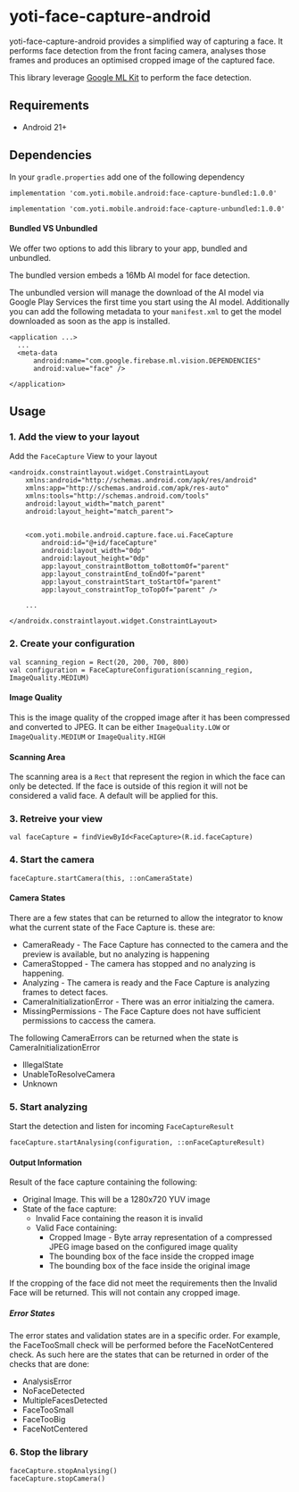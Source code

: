 # yoti-face-capture-android

yoti-face-capture-android provides a simplified way of capturing a face. It performs face detection from the front facing camera, analyses those frames and produces an optimised cropped image of the captured face.

This library leverage [Google ML Kit](https://firebase.google.com/docs/ml-kit/detect-faces) to perform the face detection.

## Requirements
- Android 21+

##  Dependencies

In your `gradle.properties` add one of the following dependency
```
implementation 'com.yoti.mobile.android:face-capture-bundled:1.0.0'
```

```
implementation 'com.yoti.mobile.android:face-capture-unbundled:1.0.0'
```

#### Bundled VS Unbundled

We offer two options to add this library to your app, bundled and unbundled.

The bundled version embeds a 16Mb AI model for face detection.

The unbundled version will manage the download of the AI model via Google Play Services the first time you start using the AI model. Additionally you can add the following metadata to your `manifest.xml` to get the model downloaded as soon as the app is installed.
```
<application ...>
  ...
  <meta-data
      android:name="com.google.firebase.ml.vision.DEPENDENCIES"
      android:value="face" />

</application>

```

## Usage

### 1. Add the view to your layout
Add the `FaceCapture` View to your layout

```
<androidx.constraintlayout.widget.ConstraintLayout
    xmlns:android="http://schemas.android.com/apk/res/android"
    xmlns:app="http://schemas.android.com/apk/res-auto"
    xmlns:tools="http://schemas.android.com/tools"
    android:layout_width="match_parent"
    android:layout_height="match_parent">


    <com.yoti.mobile.android.capture.face.ui.FaceCapture
        android:id="@+id/faceCapture"
        android:layout_width="0dp"
        android:layout_height="0dp"
        app:layout_constraintBottom_toBottomOf="parent"
        app:layout_constraintEnd_toEndOf="parent"
        app:layout_constraintStart_toStartOf="parent"
        app:layout_constraintTop_toTopOf="parent" />

    ...

</androidx.constraintlayout.widget.ConstraintLayout>        
```

### 2. Create your configuration

```
val scanning_region = Rect(20, 200, 700, 800)
val configuration = FaceCaptureConfiguration(scanning_region, ImageQuality.MEDIUM)

```

#### Image Quality
This is the image quality of the cropped image after it has been compressed and converted to JPEG. It can be either `ImageQuality.LOW` or `ImageQuality.MEDIUM` or `ImageQuality.HIGH`

#### Scanning Area
The scanning area is a `Rect` that represent the region in which the face can only be detected. If the face is outside of this region it will not be considered a valid face. A default will be applied for this.


### 3. Retreive your view
```
val faceCapture = findViewById<FaceCapture>(R.id.faceCapture)
```


### 4. Start the camera
```
faceCapture.startCamera(this, ::onCameraState)
```

#### Camera States

There are a few states that can be returned to allow the integrator to know what the current state of the Face Capture is. these are:
- CameraReady - The Face Capture has connected to the camera and the preview is available, but no analyzing is happening
- CameraStopped - The camera has stopped and no analyzing is happening.
- Analyzing - The camera is ready and the Face Capture is analyzing frames to detect faces.
- CameraInitializationError - There was an error initialzing the camera.
- MissingPermissions - The Face Capture does not have sufficient permissions to caccess the camera.

The following CameraErrors can be returned when the state is CameraInitializationError
- IllegalState
- UnableToResolveCamera
- Unknown


### 5. Start analyzing

Start the detection and listen for incoming `FaceCaptureResult`
```
faceCapture.startAnalysing(configuration, ::onFaceCaptureResult)
```

#### Output Information

Result of the face capture containing the following:
  - Original Image. This will be a 1280x720 YUV image
  - State of the face capture:
    - Invalid Face containing the reason it is invalid
    - Valid Face containing:
      - Cropped Image - Byte array representation of a compressed JPEG image based on the configured image quality
      - The bounding box of the face inside the cropped image
      - The bounding box of the face inside the original image

If the cropping of the face did not meet the requirements then the Invalid Face will be returned. This will not contain any cropped image.

##### Error States

The error states and validation states are in a specific order. For example, the FaceTooSmall check will be performed before the FaceNotCentered check. As such here are the states that can be returned in order of the checks that are done:
- AnalysisError
- NoFaceDetected
- MultipleFacesDetected
- FaceTooSmall
- FaceTooBig
- FaceNotCentered

### 6. Stop the library
```
faceCapture.stopAnalysing()
faceCapture.stopCamera()
```
